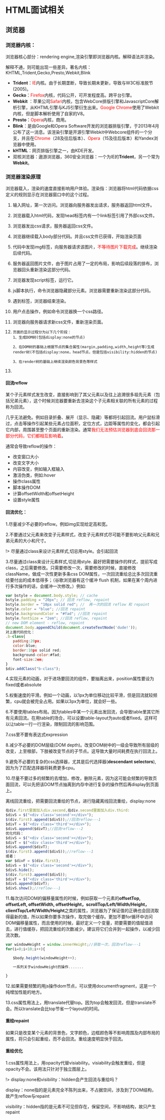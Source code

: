 # HTML面试相关

## 浏览器

### 浏览器内核：

   浏览器核心部分：rendering engine,渲染引擎即浏览器内核。解释语法并渲染。

   解释不通，则可能出现一些差异。著名内核：KHTML,Trident,Gecko,Presto,Webkit,Blink

   - **Trident**：<span style='color:red'>IE</span>内核。由于长期垄断，导致长期未更新，导致与W3C标准脱节(2005)。
   - **Gecko**：<span style='color:red'>Firefox</span>内核，代码公开，可开发程度高。跨平台引擎。
   - **Webkit** ：苹果公司<span style='color:red'>Safari</span>内核，包含WebCore排版引擎和JavascriptCore解析引擎，从KHTML引擎与KJS引擎衍生出来。<span style='color:red'>Google Chrome</span>使用了Webkit内核，但是脚本解析使用了自家的V8。
   - **Presto**：<span style='color:red'>Opera</span>内核，商用。
   - **Blink**：是由Google和Opera Software开发的浏览器排版引擎，于2013年4月公布了这一消息。该渲染引擎是开源引擎Webkit中Webcore组件的一个分支，并且在<span style='color:red'>Chrome</span>（28及往后版本）、<span style='color:red'>Opera</span>（15及往后版本）和Yandex浏览器中使用。
   - **kHTML**：网页排版引擎之一，由KDE开发。
   - 双核浏览器：遨游浏览器，360安全浏览器：一个为IE的**Trident**，另一个常为**Webkit**。



### 浏览器渲染原理

浏览器载入，渲染的速度直接影响用户体验。渲染指：浏览器将html代码依据css定义的规则显示在浏览器窗口中的这个过程。

1. 输入网址，第一次访问。浏览器向服务器发出请求，服务器返回html文件。

2. 浏览器载入html代码，发现head标签内有一个link标签引用了外部css文件。

3. 浏览器发出css请求，服务器返回css文件。

4. 浏览器继续载入body部分代码。并且css文件已获得，开始渲染页面

5. 代码中发现img标签，向服务器请求该图片，<span style='color:red'>不等待图片下载完成</span>。继续渲染后续代码。

6. 服务器返回图片文件，由于图片占用了一定的布局，影响后续段落的排布，浏览器回头重新渲染这部分代码。

7. 浏览器发现script标签，运行它。

8. js脚本执行，命令浏览器隐藏部分元素。浏览器需要重新渲染这部分代码。

9. 遇到</html>标签，浏览器结束渲染。

10. 用户点击操作，例如命令浏览器换一个css路径。

11. 浏览器向服务器请求新css文件，重新渲染页面。

12. ```
    页面的显示过程分为以下几个阶段：
    1、生成DOM树(包括display:none的节点)
    
    2、在DOM树的基础上根据节点的集合属性(margin,padding,width,height等)生成render树(不包括display:none，head节点，但是包括visibility:hidden的节点)
    
    3、在render树的基础上继续渲染颜色背景色等样式
    ```

13. 

#### 回流reflow

某个子元素样式发生改变，直接影响到了其父元素以及往上追溯很多祖先元素（包括兄弟元素），这个时候浏览器要重新去渲染这个子元素相关联的所有元素的过程称为回流。

几乎无法避免。例如目录折叠、展开（显示、隐藏）等都将引起回流。用户鼠标滑过，点击等操作引起某些元素占位面积，定位方式，边距等属性的变化，都会引起它内部，周围甚至整个页面的重新渲染。通常<span style='color:red'>我们无法预估浏览器到底会回流那一部分代码，它们都相互影响着</span>。

通常会导致reflow的操作：

- 改变窗口大小
- 改变文字大小
- 内容改变，例如输入框输入
- 激活伪类，例如:hover
- 操作class属性
- 脚本操作DOM
- 计算offsetWidth和offsetHeight
- 设置style属性

#### 回流优化：

1.尽量减少不必要的reflow。例如img实现给定高和宽。

2.不要通过父元素来改变子元素样式，改变子元素样式尽可能不要影响父元素和兄弟元素的大小和尺寸。

!> 尽量通过class来设计元素样式,切忌用style。会引起回流

3.尽量通过class来设计元素样式,切忌用style. 最好把需要操作的样式，提前写成class，之后需要修改。只需要修改一次，需要修改的时候，直接修改className，做成一次性更新多条css DOM属性，一次回流重绘总比多次回流重绘要付出的成本低得多；（谷歌浏览器有这个缓冲 flush 机制，如果在某个周内进行多次操作的话，会缓冲一次修改。）例如:
```javascript
var bstyle = document.body.style; // cache
bstyle.padding = "20px"; // 回流 reflow, repaint
bstyle.border = "10px solid red"; //  再一次的回流 reflow 和 repaint
bstyle.color = "blue"; //回流 repaint
bstyle.backgroundColor = "#fad"; //回流 repaint
bstyle.fontSize = "2em"; //回流 reflow, repaint
// new DOM element - reflow, repaint
document.body.appendChild(document.createTextNode('dude!'));
对上面代码优化：
.b-class{
　　padding:20px;
　　color:blue;
　　border:10px solid red;
　　background-color:#fad;
　　font-size:2em;
}
$div.addClass("b-class");
```

4.实现元素的动画，对于进场要回流的组件，要抽离出来，position属性要设为fixed或者absolute

5.权衡速度的平滑。例如一个动画，以1px为单位移动比较平滑，但是回流就较频繁，cpu就会被完全占用。如果以3px为单位，就会好一些。

6.不要使用tables布局。因为tables中某一个元素出发回流，会导致table里其它所有元素回流。在用table的场合，可以设置table-layout为auto或者fixed。这样可以让table一行一行渲染，限制回流的影响范围。

7.css里不要有表达式expression

8.减少不必要的DOM层级(DOM depth)。改变DOM树中的一级会导致所有层级的改变，上至根部，下肢被改变节点的子节点。这导致大量时间耗费在执行回流上。

9.避免不必要的复杂的css选择器，尤其是后代选择器(**descendant selectors**),因为为了匹配选择器将耗费更多cpu。

10.尽量不要过多的频繁的去增加，修改，删除元素，因为这可能会频繁的导致页面回流，可以先把该DOM节点抽离到内存中进行复杂的操作然后再display到页面上。

离线回流重绘，把需要回流重绘的节点，进行隐藏离线回流重绘，display:none

```javascript
在div.first里面加入div.second,在div.second里面加入div.third:
$divS = $("<div class='second'></div>");
$(div.first).append($divS));//回流reflow---1
$divT = $("<div class='third'></div>");
$divS.append($divT);//回流reflow---2
优化代码：
$divS = $("<div class='second'></div>");
$divT = $("<div class='third'></div>");
$divS.append($divT);
$(div.first).append($divS));//reflow---1
或者：
var $divF = $(div.first);
$divS = $("<div class='second'></div>");
$divS.hide();
$(div.first).append($divS));
$divT = $("<div class='third'></div>");
$divS.append($divT);
$divS.show();//reflow---1
```

11.每次访问DOM的偏移量属性的时候，例如获取一个元素的**offsetTop, offsetLeft, offsetWidth, offsetHeight，scrollTop/Left/Width/Height，clientTop/Left/Width/Height**之类的属性，浏览器为了保证值的正确也会回流取得最新的值，所以如果你要多次操作，取完做个缓存。更加不要for循环中访问DOM偏移量属性，而且使用的时候，最好定义一个变量，把要需要的值赋值进去，进行值缓存，把回流重绘的次数减少。建议将它们合并到一起操作，以减少回流次数。

```javascript
var windowHeight = window.innerHeight;//获取一次，回流reflow---1
for(i=0;i<10;i++){

　　$body.height(windowHeight++);

　　一系列关于windowHeight的操作.......

}
```

12.如果需要频繁的用js操作dom节点，可以使用documentfragment，这是一个纯增加性能的地方。

13.css属性用法上，用translate代替top。因为top会触发回流，但是translate不会。所以translate会比top节省一个layout的时间。

#### 重绘repaint

如果只是改变某个元素的背景色，文字颜色，边框颜色等不影响周围及内部布局的属性，将只会引起重绘，而不会回流。重绘速度明显快于回流。



#### 重绘优化

1.css属性用法上，用opacity代替visiability。visiability会触发重绘，但是opacity不会。该用法只针对于独立图层上。



!> display:none和visibility：hidden会产生回流与重绘吗？

display：none指的是元素完全不陈列出来，不占据空间，涉及到了DOM结构，故产生reflow与repaint

visibility：hidden指的是元素不可见但存在，保留空间，不影响结构，故只产生repaint